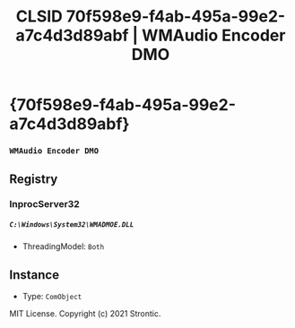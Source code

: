 ﻿---
title: "CLSID 70f598e9-f4ab-495a-99e2-a7c4d3d89abf | WMAudio Encoder DMO"
excerpt: What is COM-Object CLSID 70f598e9-f4ab-495a-99e2-a7c4d3d89abf?
---

# {70f598e9-f4ab-495a-99e2-a7c4d3d89abf}

### `WMAudio Encoder DMO`

## Registry


### InprocServer32

##### `C:\Windows\System32\WMADMOE.DLL`
* ThreadingModel: `Both`

## Instance

* Type: `ComObject`

MIT License. Copyright (c) 2021 Strontic.



